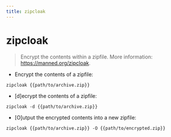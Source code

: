 ```yaml
---
title: zipcloak
---
```

# zipcloak

> Encrypt the contents within a zipfile.
> More information: <https://manned.org/zipcloak>.

- Encrypt the contents of a zipfile:

`zipcloak {{path/to/archive.zip}}`

- [d]ecrypt the contents of a zipfile:

`zipcloak -d {{path/to/archive.zip}}`

- [O]utput the encrypted contents into a new zipfile:

`zipcloak {{path/to/archive.zip}} -O {{path/to/encrypted.zip}}`
